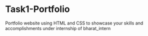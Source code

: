 # Task1-Portfolio
Portfolio website using HTML and CSS to showcase your skills and accomplishments under internship of bharat_intern
